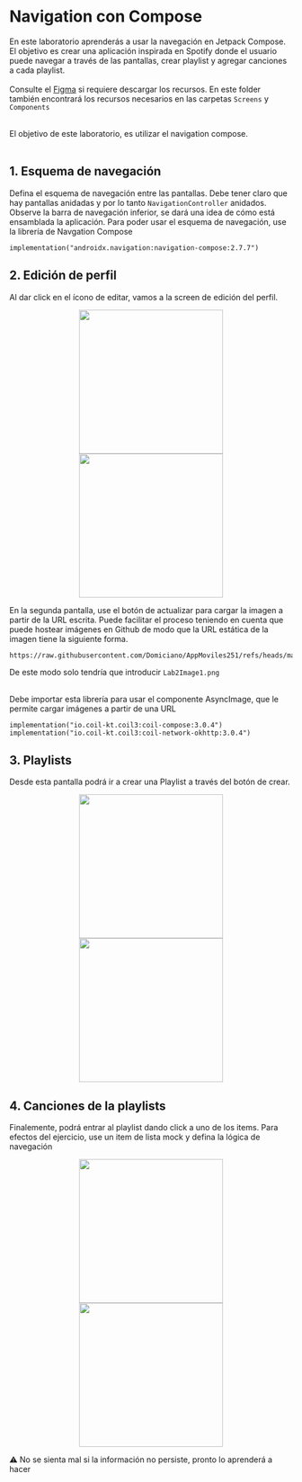 # Navigation con Compose

En este laboratorio aprenderás a usar la navegación en Jetpack Compose. El objetivo es crear una aplicación inspirada en Spotify donde el usuario puede navegar a través de las pantallas, crear playlist y agregar canciones a cada playlist.<br><br>
Consulte el <a href="https://www.figma.com/design/p0BC4jwSeRZrAfpxQ7CaJd/Login-Mobile-App-Screens-%7C-Free-(Community)?node-id=6-60&t=NJEheAiP3AIiwfaG-1">Figma</a> si requiere descargar los recursos. En este folder también encontrará los recursos necesarios en las carpetas `Screens` y `Components`<br><br>


El objetivo de este laboratorio, es utilizar el navigation compose.<br><br>

## 1. Esquema de navegación
Defina el esquema de navegación entre las pantallas. Debe tener claro que hay pantallas anidadas y por lo tanto `NavigationController` anidados. Observe la barra de navegación inferior, se dará una idea de cómo está ensamblada la aplicación.
Para poder usar el esquema de navegación, use la librería de Navgation Compose
```
implementation("androidx.navigation:navigation-compose:2.7.7")
```


## 2. Edición de perfil

Al dar click en el ícono de editar, vamos a la screen de edición del perfil.
<p align="center">
  <img src="https://raw.githubusercontent.com/Domiciano/AppMoviles251/refs/heads/main/res/images/Lab2Image1.png" width="256" />
  <img src="https://raw.githubusercontent.com/Domiciano/AppMoviles251/refs/heads/main/res/images/Lab2Image2.png" width="256" /> 
</p>

En la segunda pantalla, use el botón de actualizar para cargar la imagen a partir de la URL escrita. Puede facilitar el proceso teniendo en cuenta que puede hostear imágenes en Github de modo que la URL estática de la imagen tiene la siguiente forma.
```
https://raw.githubusercontent.com/Domiciano/AppMoviles251/refs/heads/main/res/images/Lab2Image1.png
```

De este modo solo tendría que introducir `Lab2Image1.png` <br><br>

Debe importar esta librería para usar el componente AsyncImage, que le permite cargar imágenes a partir de una URL

```
implementation("io.coil-kt.coil3:coil-compose:3.0.4")
implementation("io.coil-kt.coil3:coil-network-okhttp:3.0.4")
```

## 3. Playlists
Desde esta pantalla podrá ir a crear una Playlist a través del botón de crear.

<p align="center">
  <img src="https://raw.githubusercontent.com/Domiciano/AppMoviles251/refs/heads/main/res/images/Lab2Image3.png" width="256" /> 
  <img src="https://raw.githubusercontent.com/Domiciano/AppMoviles251/refs/heads/main/res/images/Lab2Image4.png" width="256" /> 
</p>

## 4. Canciones de la playlists
Finalemente, podrá entrar al playlist dando click a uno de los items. Para efectos del ejercicio, use un item de lista mock y defina la lógica de navegación

<p align="center">
  <img src="https://raw.githubusercontent.com/Domiciano/AppMoviles251/refs/heads/main/res/images/Lab2Image5.png" width="256" /> 
  <img src="https://raw.githubusercontent.com/Domiciano/AppMoviles251/refs/heads/main/res/images/Lab2Image6.png" width="256" /> 
</p>

⚠️ No se sienta mal si la información no persiste, pronto lo aprenderá a hacer
